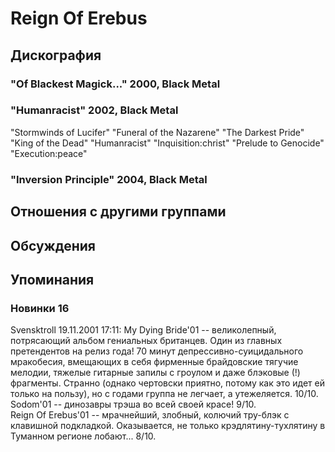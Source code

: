 # Reign Of Erebus



## Дискография

### "Of Blackest Magick..." 2000, Black Metal



### "Humanracist" 2002, Black Metal

"Stormwinds of Lucifer" 
"Funeral of the Nazarene" 
"The Darkest Pride" 
"King of the Dead" 
"Humanracist" 
"Inquisition:christ" 
"Prelude to Genocide" 
"Execution:peace" 

### "Inversion Principle" 2004, Black Metal




## Отношения с другими группами


## Обсуждения


## Упоминания

### Новинки 16

Svensktroll 19.11.2001 17:11:
My Dying Bride'01 -- великолепный, потрясающий альбом гениальных британцев. Один из главных претендентов на релиз года! 70 минут депрессивно-суицидального мракобесия, вмещающих в себя фирменные брайдовские тягучие мелодии, тяжелые гитарные запилы с гроулом и даже блэковые (!) фрагменты. Странно (однако чертовски приятно, потому как это идет ей только на пользу), но с годами группа не легчает, а утежеляется. 10/10.<BR>Sodom'01 -- динозавры трэша во всей своей красе! 9/10.<BR>Reign Of Erebus'01 -- мрачнейший, злобный, колючий тру-блэк с клавишной подкладкой. Оказывается, не только крэдлятину-тухлятину в Туманном регионе лобают... 8/10.<BR>

